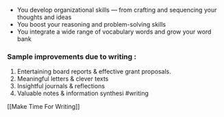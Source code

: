 -   You develop organizational skills — from crafting and sequencing your thoughts and ideas
-   You boost your reasoning and problem-solving skills
-   You integrate a wide range of vocabulary words and grow your word bank

### Sample improvements due to writing :
1.  Entertaining board reports & effective grant proposals.
2.  Meaningful letters & clever texts
3.  Insightful journals & reflections
4.  Valuable notes & information synthesi
#writing 

[[Make Time For Writing]]
